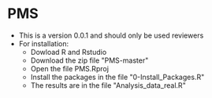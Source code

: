 # PMS
- This is a version 0.0.1 and should only be used reviewers 
- For installation:
  - Dowload R and Rstudio    
  - Download the zip file "PMS-master"
  - Open the file PMS.Rproj
  - Install the packages in the file "0-Install_Packages.R"
  - The results are in the file "Analysis_data_real.R"
